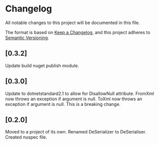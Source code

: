 ﻿# Changelog
All notable changes to this project will be documented in this file.

The format is based on [Keep a Changelog](https://keepachangelog.com/en/1.0.0/),
and this project adheres to [Semantic Versioning](https://semver.org/spec/v2.0.0.html).

## [0.3.2]
Update build nuget publish module.

## [0.3.0]
Update to dotnetstandard2.1 to allow for DisallowNull attribute.
FromXml<T> now throws an exception if argument is null.
ToXml now throws an exception if argument is null.
This is a breaking change.

## [0.2.0]
Moved to a project of its own.
Renamed DeSerializer to DeSerialiser.
Created nuspec file.
